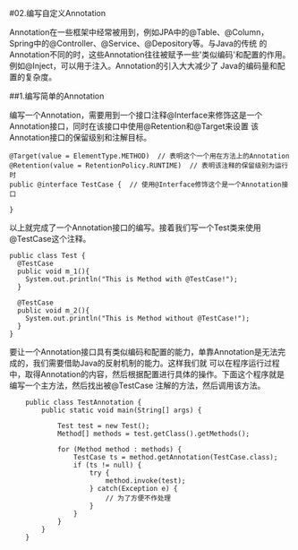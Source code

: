 #02.编写自定义Annotation

Annotation在一些框架中经常被用到，例如JPA中的@Table、@Column，Spring中的@Controller、@Service、@Depository等。与Java的传统
的Annotation不同的时，这些Annotation往往被赋予一些'类似编码'和配置的作用。例如@Inject，可以用于注入。Annotation的引入大大减少了
Java的编码量和配置的复杂度。

##1.编写简单的Annotation

编写一个Annotation，需要用到一个接口注释@Interface来修饰这是一个Annotation接口，同时在该接口中使用@Retention和@Target来设置
该Annotation接口的保留级别和注解目标。
  
    @Target(value = ElementType.METHOD)  // 表明这个一个用在方法上的Annotation
    @Retention(value = RetentionPolicy.RUNTIME)  // 表明该注释的保留级别为运行时
    public @interface TestCase {  // 使用@Interface修饰这个是一个Annotation接口

    }

以上就完成了一个Annotation接口的编写。接着我们写一个Test类来使用@TestCase这个注释。

    public class Test {
      @TestCase
      public void m_1(){
      	System.out.println("This is Method with @TestCase!");
      }
      
      @TestCase
      public void m_2(){
      	System.out.println("This is Method without @TestCase!");
      }
    }

  

要让一个Annotation接口具有类似编码和配置的能力，单靠Annotation是无法完成的，我们需要借助Java的反射机制的能力。这样我们就
可以在程序运行过程中，取得Annotation的内容，然后根据配置进行具体的操作。下面这个程序就是编写一个主方法，然后找出被@TestCase
注解的方法，然后调用该方法。

		public class TestAnnotation {
			public static void main(String[] args) {
		
				Test test = new Test();
				Method[] methods = test.getClass().getMethods();
		
				for (Method method : methods) {
					TestCase ts = method.getAnnotation(TestCase.class);
					if (ts != null) {
						try {
							method.invoke(test);
						} catch(Exception e) {
							// 为了方便不作处理
						}
					}
				}
			}
		}

























